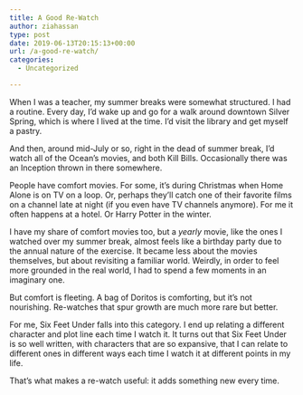 ```yaml
---
title: A Good Re-Watch
author: ziahassan
type: post
date: 2019-06-13T20:15:13+00:00
url: /a-good-re-watch/
categories:
  - Uncategorized

---
```

When I was a teacher, my summer breaks were somewhat structured. I had a routine. Every day, I’d wake up and go for a walk around downtown Silver Spring, which is where I lived at the time. I’d visit the library and get myself a pastry. 

And then, around mid-July or so, right in the dead of summer break, I’d watch all of the Ocean’s movies, and both Kill Bills. Occasionally there was an Inception thrown in there somewhere.

People have comfort movies. For some, it’s during Christmas when Home Alone is on TV on a loop. Or, perhaps they’ll catch one of their favorite films on a channel late at night (if you even have TV channels anymore). For me it often happens at a hotel. Or Harry Potter in the winter.

I have my share of comfort movies too, but a _yearly_ movie, like the ones I watched over my summer break, almost feels like a birthday party due to the annual nature of the exercise. It became less about the movies themselves, but about revisiting a familiar world. Weirdly, in order to feel more grounded in the real world, I had to spend a few moments in an imaginary one. 

But comfort is fleeting. A bag of Doritos is comforting, but it’s not nourishing. Re-watches that spur growth are much more rare but better.

For me, Six Feet Under falls into this category. I end up relating a different character and plot line each time I watch it. It turns out that Six Feet Under is so well written, with characters that are so expansive, that I can relate to different ones in different ways each time I watch it at different points in my life.

That’s what makes a re-watch useful: it adds something new every time.